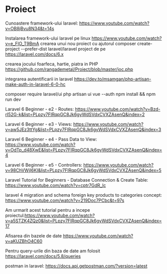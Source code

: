 # Proiect

Cunoastere framework-ului laravel: https://www.youtube.com/watch?v=OB8jBvu8N34&t=14s

Instalarea framework-ului laravel pe linux https://www.youtube.com/watch?v=e_FlO_T9BmA
crearea unui nou proiect cu ajutorul  composer create-project --prefer-dist laravel/laravel project de pe https://laravel.com/docs/6.x

crearea jocului foarfeca, hartie, piatra in PHP https://github.com/rangademetal/Proiect/blob/master/joc.php

integrarea autentificarii in laravel https://dev.to/msamgan/php-artisan-make-auth-in-laravel-6-0-hc

composer require laravel/ui
php artisan ui vue --auth
npm install && npm run dev

Laravel 6 Beginner - e2 - Routes: https://www.youtube.com/watch?v=Bzd-rI52G-k&list=PLpzy7FIRqpGC8Jk6gyWdSVdxCVXZAsenQ&index=2

Laravel 6 Beginner - e3 - Views: https://www.youtube.com/watch?v=aw5JEz3ttYg&list=PLpzy7FIRqpGC8Jk6gyWdSVdxCVXZAsenQ&index=3

Laravel 6 Beginner - e4 - Pass Data to View: https://www.youtube.com/watch?v=OdTp_d48XwE&list=PLpzy7FIRqpGC8Jk6gyWdSVdxCVXZAsenQ&index=4

Laravel 6 Beginner - e5 - Controllers: https://www.youtube.com/watch?v=98ChVWjI6KI&list=PLpzy7FIRqpGC8Jk6gyWdSVdxCVXZAsenQ&index=5

Laravel Tutorial for Beginners - Database Connection & Create Table: https://www.youtube.com/watch?v=cptr7GdR_lc

laravel 4 migration and schema foreign key products to categories concept: https://www.youtube.com/watch?v=219Doc7PCbc&t=97s

Am urmarit acest tutorial pentru a incepe proiectul:https://www.youtube.com/watch?v=a5STZK4ZQz0&list=PLpzy7FIRqpGC8Jk6gyWdSVdxCVXZAsenQ&index=17

Afisarea din bazele de date https://www.youtube.com/watch?v=aKUZBhO4C60

Pentru query-urile din baza de date am folosit https://laravel.com/docs/5.8/queries

postman in laravel: https://docs.api.getpostman.com/?version=latest
